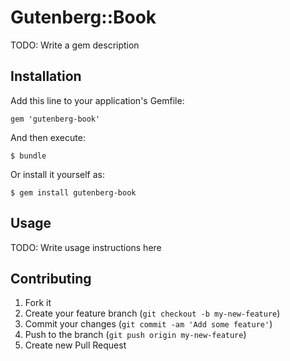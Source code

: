 # Gutenberg::Book

TODO: Write a gem description

## Installation

Add this line to your application's Gemfile:

    gem 'gutenberg-book'

And then execute:

    $ bundle

Or install it yourself as:

    $ gem install gutenberg-book

## Usage

TODO: Write usage instructions here

## Contributing

1. Fork it
2. Create your feature branch (`git checkout -b my-new-feature`)
3. Commit your changes (`git commit -am 'Add some feature'`)
4. Push to the branch (`git push origin my-new-feature`)
5. Create new Pull Request
